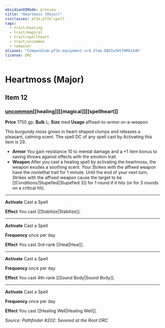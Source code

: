 ```yaml
---
obsidianUIMode: preview
title: "Heartmoss (Major)"
cssclasses: pf2e,pf2e-spell
tags:
  - trait/healing
  - trait/magical
  - trait/spellheart
  - trait/uncommon
  - remaster
aliases: "Compendium.pf2e.equipment-srd.Item.OQXIw3Htf0Rb14dK"
license: ORC
---
```

# Heartmoss (Major)
## Item 12
### [uncommon](uncommon.md "Uncommon Rarity Trait")[[healing]][[magical]][[spellheart]]


**Price** 1750 gp; 
**Bulk** L; **Size** med
**Usage** affixed-to-armor-or-a-weapon

This burgundy moss grows in heart-shaped clumps and releases a pleasant, calming scent. The spell DC of any spell cast by Activating this item is 29.

*   **Armor** You gain resistance 10 to mental damage and a +1 item bonus to saving throws against effects with the emotion trait.
*   **Weapon** After you cast a healing spell by activating the heartmoss, the weapon exudes a soothing scent. Your Strikes with the affixed weapon have the nonlethal trait for 1 minute. Until the end of your next turn, Strikes with the affixed weapon cause the target to be [[Conditions/Stupefied|Stupefied 3]] for 1 round if it hits (or for 3 rounds on a critical hit).

* * *

**Activate** Cast a Spell

**Effect** You cast [[Stabilize|Stabilize]].

* * *

**Activate** Cast a Spell

**Frequency** once per day

**Effect** You cast 3rd-rank [[Heal|Heal]].

* * *

**Activate** Cast a Spell

**Frequency** once per day

**Effect** You cast 4th-rank [[Sound Body|Sound Body]].

* * *

**Activate** Cast a Spell

**Frequency** once per day

**Effect** You cast [[Healing Well|Healing Well]].

*Source: Pathfinder #202: Severed at the Root*
*ORC*